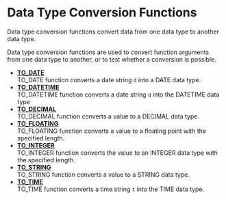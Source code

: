 <!-- loiof9f7e4f8ef7e4725a9a3b1308660ffb9 -->

# Data Type Conversion Functions

Data type conversion functions convert data from one data type to another data type.

Data type conversion functions are used to convert function arguments from one data type to another, or to test whether a conversion is possible.

-   **[TO\_DATE](to-date-cbc3749.md "TO_DATE function converts a date string d into a DATE data
		type.")**  
TO\_DATE function converts a date string `d` into a DATE data type.
-   **[TO\_DATETIME](to-datetime-a371ba8.md "TO_DATETIME function converts a date string d into the DATETIME data
		type ")**  
TO\_DATETIME function converts a date string `d` into the DATETIME data type
-   **[TO\_DECIMAL](to-decimal-c188657.md "TO_DECIMAL function converts a value to a DECIMAL data type.")**  
TO\_DECIMAL function converts a value to a DECIMAL data type.
-   **[TO\_FLOATING](to-floating-77b2c3b.md "TO_FLOATING function converts a value to a floating point with the specified
		length.")**  
TO\_FLOATING function converts a value to a floating point with the specified length.
-   **[TO\_INTEGER](to-integer-98c3740.md "TO_INTEGER function converts the value to an INTEGER data type with the specified
		length.")**  
TO\_INTEGER function converts the value to an INTEGER data type with the specified length.
-   **[TO\_STRING](to-string-7ea634a.md "TO_STRING function converts a value to a STRING data type.")**  
TO\_STRING function converts a value to a STRING data type.
-   **[TO\_TIME](to-time-7318755.md "TO_TIME function converts a time string t into the TIME data
		type.")**  
TO\_TIME function converts a time string `t` into the TIME data type.


